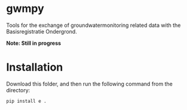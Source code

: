 # gwmpy
 Tools for the exchange of groundwatermonitoring related data with the Basisregistratie Ondergrond. 
 
 **Note: Still in progress**
 
# Installation
 Download this folder, and then run the following command from the directory:
 
 `pip install e .`
